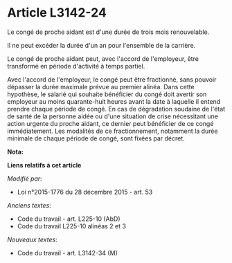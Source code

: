# Article L3142-24

Le congé de proche aidant est d'une durée de trois mois renouvelable. 

Il ne peut excéder la durée d'un an pour l'ensemble de la carrière. 

Le congé de proche aidant peut, avec l'accord de l'employeur, être transformé en période d'activité à temps partiel. 

Avec l'accord de l'employeur, le congé peut être fractionné, sans pouvoir dépasser la durée maximale prévue au premier
alinéa. Dans cette hypothèse, le salarié qui souhaite bénéficier du congé doit avertir son employeur au moins quarante-huit
heures avant la date à laquelle il entend prendre chaque période de congé. En cas de dégradation soudaine de l'état de santé
de la personne aidée ou d'une situation de crise nécessitant une action urgente du proche aidant, ce dernier peut bénéficier
de ce congé immédiatement. Les modalités de ce fractionnement, notamment la durée minimale de chaque période de congé, sont
fixées par décret.

**Nota:**



**Liens relatifs à cet article**

_Modifié par_:

  - Loi n°2015-1776 du 28 décembre 2015 - art. 53

_Anciens textes_:

  - Code du travail - art. L225-10 (AbD)
  - Code du travail L225-10 alinéas 2 et 3

_Nouveaux textes_:

  - Code du travail - art. L3142-34 (M)

